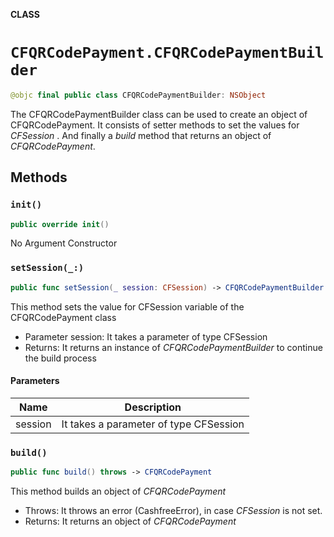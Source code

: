**CLASS**

# `CFQRCodePayment.CFQRCodePaymentBuilder`

```swift
@objc final public class CFQRCodePaymentBuilder: NSObject
```

The CFQRCodePaymentBuilder class can be used to create an object of CFQRCodePayment. It consists of setter methods to set the values for *CFSession* . And finally a *build* method that returns an object of *CFQRCodePayment*.

## Methods
### `init()`

```swift
public override init()
```

No Argument Constructor

### `setSession(_:)`

```swift
public func setSession(_ session: CFSession) -> CFQRCodePaymentBuilder
```

This method sets the value for CFSession variable of the CFQRCodePayment class
- Parameter session: It takes a parameter of type CFSession
- Returns: It returns an instance of *CFQRCodePaymentBuilder* to continue the build process

#### Parameters

| Name | Description |
| ---- | ----------- |
| session | It takes a parameter of type CFSession |

### `build()`

```swift
public func build() throws -> CFQRCodePayment
```

This method builds an object of *CFQRCodePayment*
- Throws: It throws an error (CashfreeError), in case *CFSession* is not set.
- Returns: It returns an object of *CFQRCodePayment*
